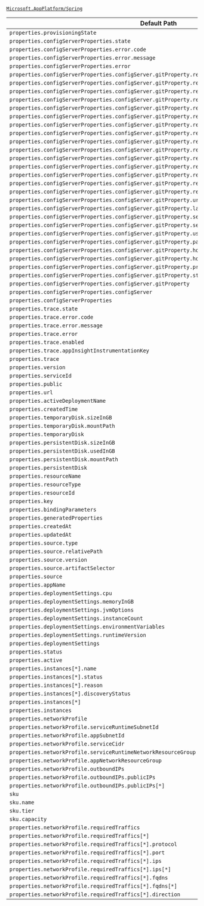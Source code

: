 [`Microsoft.AppPlatform/Spring`](https://docs.microsoft.com/en-us/azure/templates/microsoft.appplatform/spring)

| Default Path | Alias |
|---|---|
| `properties.provisioningState` | `Microsoft.AppPlatform/Spring/provisioningState` |
| `properties.configServerProperties.state` | `Microsoft.AppPlatform/Spring/configServerProperties.state` |
| `properties.configServerProperties.error.code` | `Microsoft.AppPlatform/Spring/configServerProperties.error.code` |
| `properties.configServerProperties.error.message` | `Microsoft.AppPlatform/Spring/configServerProperties.error.message` |
| `properties.configServerProperties.error` | `Microsoft.AppPlatform/Spring/configServerProperties.error` |
| `properties.configServerProperties.configServer.gitProperty.repositories[*].name` | `Microsoft.AppPlatform/Spring/configServerProperties.configServer.gitProperty.repositories[*].name` |
| `properties.configServerProperties.configServer.gitProperty.repositories[*].pattern[*]` | `Microsoft.AppPlatform/Spring/configServerProperties.configServer.gitProperty.repositories[*].pattern[*]` |
| `properties.configServerProperties.configServer.gitProperty.repositories[*].pattern` | `Microsoft.AppPlatform/Spring/configServerProperties.configServer.gitProperty.repositories[*].pattern` |
| `properties.configServerProperties.configServer.gitProperty.repositories[*].uri` | `Microsoft.AppPlatform/Spring/configServerProperties.configServer.gitProperty.repositories[*].uri` |
| `properties.configServerProperties.configServer.gitProperty.repositories[*].label` | `Microsoft.AppPlatform/Spring/configServerProperties.configServer.gitProperty.repositories[*].label` |
| `properties.configServerProperties.configServer.gitProperty.repositories[*].searchPaths[*]` | `Microsoft.AppPlatform/Spring/configServerProperties.configServer.gitProperty.repositories[*].searchPaths[*]` |
| `properties.configServerProperties.configServer.gitProperty.repositories[*].searchPaths` | `Microsoft.AppPlatform/Spring/configServerProperties.configServer.gitProperty.repositories[*].searchPaths` |
| `properties.configServerProperties.configServer.gitProperty.repositories[*].username` | `Microsoft.AppPlatform/Spring/configServerProperties.configServer.gitProperty.repositories[*].username` |
| `properties.configServerProperties.configServer.gitProperty.repositories[*].password` | `Microsoft.AppPlatform/Spring/configServerProperties.configServer.gitProperty.repositories[*].password` |
| `properties.configServerProperties.configServer.gitProperty.repositories[*].hostKey` | `Microsoft.AppPlatform/Spring/configServerProperties.configServer.gitProperty.repositories[*].hostKey` |
| `properties.configServerProperties.configServer.gitProperty.repositories[*].hostKeyAlgorithm` | `Microsoft.AppPlatform/Spring/configServerProperties.configServer.gitProperty.repositories[*].hostKeyAlgorithm` |
| `properties.configServerProperties.configServer.gitProperty.repositories[*].privateKey` | `Microsoft.AppPlatform/Spring/configServerProperties.configServer.gitProperty.repositories[*].privateKey` |
| `properties.configServerProperties.configServer.gitProperty.repositories[*].strictHostKeyChecking` | `Microsoft.AppPlatform/Spring/configServerProperties.configServer.gitProperty.repositories[*].strictHostKeyChecking` |
| `properties.configServerProperties.configServer.gitProperty.repositories[*]` | `Microsoft.AppPlatform/Spring/configServerProperties.configServer.gitProperty.repositories[*]` |
| `properties.configServerProperties.configServer.gitProperty.repositories` | `Microsoft.AppPlatform/Spring/configServerProperties.configServer.gitProperty.repositories` |
| `properties.configServerProperties.configServer.gitProperty.uri` | `Microsoft.AppPlatform/Spring/configServerProperties.configServer.gitProperty.uri` |
| `properties.configServerProperties.configServer.gitProperty.label` | `Microsoft.AppPlatform/Spring/configServerProperties.configServer.gitProperty.label` |
| `properties.configServerProperties.configServer.gitProperty.searchPaths[*]` | `Microsoft.AppPlatform/Spring/configServerProperties.configServer.gitProperty.searchPaths[*]` |
| `properties.configServerProperties.configServer.gitProperty.searchPaths` | `Microsoft.AppPlatform/Spring/configServerProperties.configServer.gitProperty.searchPaths` |
| `properties.configServerProperties.configServer.gitProperty.username` | `Microsoft.AppPlatform/Spring/configServerProperties.configServer.gitProperty.username` |
| `properties.configServerProperties.configServer.gitProperty.password` | `Microsoft.AppPlatform/Spring/configServerProperties.configServer.gitProperty.password` |
| `properties.configServerProperties.configServer.gitProperty.hostKey` | `Microsoft.AppPlatform/Spring/configServerProperties.configServer.gitProperty.hostKey` |
| `properties.configServerProperties.configServer.gitProperty.hostKeyAlgorithm` | `Microsoft.AppPlatform/Spring/configServerProperties.configServer.gitProperty.hostKeyAlgorithm` |
| `properties.configServerProperties.configServer.gitProperty.privateKey` | `Microsoft.AppPlatform/Spring/configServerProperties.configServer.gitProperty.privateKey` |
| `properties.configServerProperties.configServer.gitProperty.strictHostKeyChecking` | `Microsoft.AppPlatform/Spring/configServerProperties.configServer.gitProperty.strictHostKeyChecking` |
| `properties.configServerProperties.configServer.gitProperty` | `Microsoft.AppPlatform/Spring/configServerProperties.configServer.gitProperty` |
| `properties.configServerProperties.configServer` | `Microsoft.AppPlatform/Spring/configServerProperties.configServer` |
| `properties.configServerProperties` | `Microsoft.AppPlatform/Spring/configServerProperties` |
| `properties.trace.state` | `Microsoft.AppPlatform/Spring/trace.state` |
| `properties.trace.error.code` | `Microsoft.AppPlatform/Spring/trace.error.code` |
| `properties.trace.error.message` | `Microsoft.AppPlatform/Spring/trace.error.message` |
| `properties.trace.error` | `Microsoft.AppPlatform/Spring/trace.error` |
| `properties.trace.enabled` | `Microsoft.AppPlatform/Spring/trace.enabled` |
| `properties.trace.appInsightInstrumentationKey` | `Microsoft.AppPlatform/Spring/trace.appInsightInstrumentationKey` |
| `properties.trace` | `Microsoft.AppPlatform/Spring/trace` |
| `properties.version` | `Microsoft.AppPlatform/Spring/version` |
| `properties.serviceId` | `Microsoft.AppPlatform/Spring/serviceId` |
| `properties.public` | `Microsoft.AppPlatform/Spring/apps.public` |
| `properties.url` | `Microsoft.AppPlatform/Spring/apps.url` |
| `properties.activeDeploymentName` | `Microsoft.AppPlatform/Spring/apps.activeDeploymentName` |
| `properties.createdTime` | `Microsoft.AppPlatform/Spring/apps.createdTime` |
| `properties.temporaryDisk.sizeInGB` | `Microsoft.AppPlatform/Spring/apps.temporaryDisk.sizeInGB` |
| `properties.temporaryDisk.mountPath` | `Microsoft.AppPlatform/Spring/apps.temporaryDisk.mountPath` |
| `properties.temporaryDisk` | `Microsoft.AppPlatform/Spring/apps.temporaryDisk` |
| `properties.persistentDisk.sizeInGB` | `Microsoft.AppPlatform/Spring/apps.persistentDisk.sizeInGB` |
| `properties.persistentDisk.usedInGB` | `Microsoft.AppPlatform/Spring/apps.persistentDisk.usedInGB` |
| `properties.persistentDisk.mountPath` | `Microsoft.AppPlatform/Spring/apps.persistentDisk.mountPath` |
| `properties.persistentDisk` | `Microsoft.AppPlatform/Spring/apps.persistentDisk` |
| `properties.resourceName` | `Microsoft.AppPlatform/Spring/apps.bindings.resourceName` |
| `properties.resourceType` | `Microsoft.AppPlatform/Spring/apps.bindings.resourceType` |
| `properties.resourceId` | `Microsoft.AppPlatform/Spring/apps.bindings.resourceId` |
| `properties.key` | `Microsoft.AppPlatform/Spring/apps.bindings.key` |
| `properties.bindingParameters` | `Microsoft.AppPlatform/Spring/apps.bindings.bindingParameters` |
| `properties.generatedProperties` | `Microsoft.AppPlatform/Spring/apps.bindings.generatedProperties` |
| `properties.createdAt` | `Microsoft.AppPlatform/Spring/apps.bindings.createdAt` |
| `properties.updatedAt` | `Microsoft.AppPlatform/Spring/apps.bindings.updatedAt` |
| `properties.source.type` | `Microsoft.AppPlatform/Spring/apps.deployments.source.type` |
| `properties.source.relativePath` | `Microsoft.AppPlatform/Spring/apps.deployments.source.relativePath` |
| `properties.source.version` | `Microsoft.AppPlatform/Spring/apps.deployments.source.version` |
| `properties.source.artifactSelector` | `Microsoft.AppPlatform/Spring/apps.deployments.source.artifactSelector` |
| `properties.source` | `Microsoft.AppPlatform/Spring/apps.deployments.source` |
| `properties.appName` | `Microsoft.AppPlatform/Spring/apps.deployments.appName` |
| `properties.deploymentSettings.cpu` | `Microsoft.AppPlatform/Spring/apps.deployments.deploymentSettings.cpu` |
| `properties.deploymentSettings.memoryInGB` | `Microsoft.AppPlatform/Spring/apps.deployments.deploymentSettings.memoryInGB` |
| `properties.deploymentSettings.jvmOptions` | `Microsoft.AppPlatform/Spring/apps.deployments.deploymentSettings.jvmOptions` |
| `properties.deploymentSettings.instanceCount` | `Microsoft.AppPlatform/Spring/apps.deployments.deploymentSettings.instanceCount` |
| `properties.deploymentSettings.environmentVariables` | `Microsoft.AppPlatform/Spring/apps.deployments.deploymentSettings.environmentVariables` |
| `properties.deploymentSettings.runtimeVersion` | `Microsoft.AppPlatform/Spring/apps.deployments.deploymentSettings.runtimeVersion` |
| `properties.deploymentSettings` | `Microsoft.AppPlatform/Spring/apps.deployments.deploymentSettings` |
| `properties.status` | `Microsoft.AppPlatform/Spring/apps.deployments.status` |
| `properties.active` | `Microsoft.AppPlatform/Spring/apps.deployments.active` |
| `properties.instances[*].name` | `Microsoft.AppPlatform/Spring/apps.deployments.instances[*].name` |
| `properties.instances[*].status` | `Microsoft.AppPlatform/Spring/apps.deployments.instances[*].status` |
| `properties.instances[*].reason` | `Microsoft.AppPlatform/Spring/apps.deployments.instances[*].reason` |
| `properties.instances[*].discoveryStatus` | `Microsoft.AppPlatform/Spring/apps.deployments.instances[*].discoveryStatus` |
| `properties.instances[*]` | `Microsoft.AppPlatform/Spring/apps.deployments.instances[*]` |
| `properties.instances` | `Microsoft.AppPlatform/Spring/apps.deployments.instances` |
| `properties.networkProfile` | `Microsoft.AppPlatform/Spring/networkProfile` |
| `properties.networkProfile.serviceRuntimeSubnetId` | `Microsoft.AppPlatform/Spring/networkProfile.serviceRuntimeSubnetId` |
| `properties.networkProfile.appSubnetId` | `Microsoft.AppPlatform/Spring/networkProfile.appSubnetId` |
| `properties.networkProfile.serviceCidr` | `Microsoft.AppPlatform/Spring/networkProfile.serviceCidr` |
| `properties.networkProfile.serviceRuntimeNetworkResourceGroup` | `Microsoft.AppPlatform/Spring/networkProfile.serviceRuntimeNetworkResourceGroup` |
| `properties.networkProfile.appNetworkResourceGroup` | `Microsoft.AppPlatform/Spring/networkProfile.appNetworkResourceGroup` |
| `properties.networkProfile.outboundIPs` | `Microsoft.AppPlatform/Spring/networkProfile.outboundIPs` |
| `properties.networkProfile.outboundIPs.publicIPs` | `Microsoft.AppPlatform/Spring/networkProfile.outboundIPs.publicIPs` |
| `properties.networkProfile.outboundIPs.publicIPs[*]` | `Microsoft.AppPlatform/Spring/networkProfile.outboundIPs.publicIPs[*]` |
| `sku` | `Microsoft.AppPlatform/Spring/sku` |
| `sku.name` | `Microsoft.AppPlatform/Spring/sku.name` |
| `sku.tier` | `Microsoft.AppPlatform/Spring/sku.tier` |
| `sku.capacity` | `Microsoft.AppPlatform/Spring/sku.capacity` |
| `properties.networkProfile.requiredTraffics` | `Microsoft.AppPlatform/Spring/networkProfile.requiredTraffics` |
| `properties.networkProfile.requiredTraffics[*]` | `Microsoft.AppPlatform/Spring/networkProfile.requiredTraffics[*]` |
| `properties.networkProfile.requiredTraffics[*].protocol` | `Microsoft.AppPlatform/Spring/networkProfile.requiredTraffics[*].protocol` |
| `properties.networkProfile.requiredTraffics[*].port` | `Microsoft.AppPlatform/Spring/networkProfile.requiredTraffics[*].port` |
| `properties.networkProfile.requiredTraffics[*].ips` | `Microsoft.AppPlatform/Spring/networkProfile.requiredTraffics[*].ips` |
| `properties.networkProfile.requiredTraffics[*].ips[*]` | `Microsoft.AppPlatform/Spring/networkProfile.requiredTraffics[*].ips[*]` |
| `properties.networkProfile.requiredTraffics[*].fqdns` | `Microsoft.AppPlatform/Spring/networkProfile.requiredTraffics[*].fqdns` |
| `properties.networkProfile.requiredTraffics[*].fqdns[*]` | `Microsoft.AppPlatform/Spring/networkProfile.requiredTraffics[*].fqdns[*]` |
| `properties.networkProfile.requiredTraffics[*].direction` | `Microsoft.AppPlatform/Spring/networkProfile.requiredTraffics[*].direction` |

